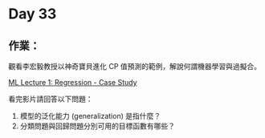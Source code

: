 # Day 33

## 作業：
觀看李宏毅教授以神奇寶貝進化 CP 值預測的範例，解說何謂機器學習與過擬合。

[ML Lecture 1: Regression - Case Study](https://www.youtube.com/watch?v=fegAeph9UaA)

看完影片請回答以下問題：
1. 模型的泛化能力 (generalization) 是指什麼？
2. 分類問題與回歸問題分別可用的目標函數有哪些？
